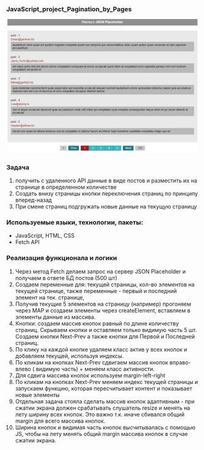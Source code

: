  ### JavaScript_project_Pagination_by_Pages
![alt text](https://github.com/AntonioMikhailov/AntonioMikhailov/blob/main/assets/example.png)
### Задача
1.	получить с удаленного API данные в виде постов и разместить их на странице в определенном количестве
2.	Создать внизу страницы кнопки переключения страниц по принципу вперед-назад
3.	При смене страниц подгружать новые данные на текущую страницу

### Используемые языки, технологии, пакеты:
 - JavaScript, HTML, CSS
 - Fetch API
### Реализация функционала и логики
1.	Через метод Fetch делаем запрос на сервер JSON Placeholder и получаем в ответе БД постов (500 шт)
2.	Создаем переменные для: текущей страницы, кол-во элементов на текущей странице, также переменные  - первый и последний элемент на тек. странице,
3.	Получив текущие 5 элементов на страницу (например) прогоняем через MAP и создаем элементы через createElement,   вставляем в элементы данные из массива. 
4.	Кнопки: создаем массив кнопок равный по длине количеству страниц. Скрываем кнопки  и оставляем только видимую часть 5 шт.   Создаем кнопки Next-Prev а также кнопки для Первой и Последней страниц.
5.	По клику на каждой кнопке удаляем класс актив у всех кнопок и добавляем текущей, используя индексы.
6.	По кликам на кнопках Next-Prev сдвигаем массив кнопок вправо-влево ( видимую часть) + меняем класс активности.
7.	Для сдвига массива кнопок используем margin-left-right
8.	По кликам на кнопках Next-Prev меняем индекс текущей страницы и запускаем функцию, которая пересчитывает контент и показывает новые элементы
9.	Отдельная задача стояла сделать массив кнопок адаптивным - при сжатии экрана должен срабатывать слушатель resize  и менять на лету ширину всех кнопок. Это важно т.к. иначе сбивался общий margin для всего массива кнопок.
10.	Ширина кнопок  и видимая часть кнопок высчитывалась с помощью JS, чтобы на лету менять общий margin массива кнопок в случае сжатии экрана.


